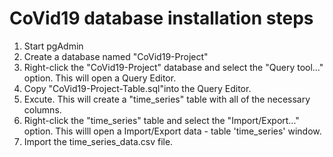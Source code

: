 # CoVid19 database installation steps

1. Start pgAdmin
2. Create a database named "CoVid19-Project"
3. Right-click the "CoVid19-Project" database and select the "Query tool..." option.  This will open a Query Editor.
4. Copy "CoVid19-Project-Table.sql"into the Query Editor.
5. Excute.  This will create a "time_series" table with all of the necessary columns.
6. Right-click the "time_series" table and select the "Import/Export..." option. This willl open a Import/Export data - table 'time_series' window.
7. Import the time_series_data.csv file.